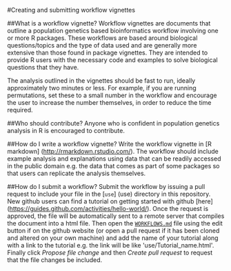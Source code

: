 #Creating and submitting workflow vignettes

##What is a workflow vignette?
Workflow vignettes are documents that outline a population genetics based bioinformatics workflow involving one or more R packages. These workflows are based around biological questions/topics and the type of data used and are generally more extensive than those found in package vignettes. They are intended to provide R users with the necessary code and examples to solve biological questions that they have. 

The analysis outlined in the vignettes should be fast to run, ideally approximately two minutes or less. For example, if you are running permutations, set these to a small number in the workflow and encourage the user to increase the number themselves, in order to reduce the time required. 

##Who should contribute?
Anyone who is confident in population genetics analysis in R is encouraged to contribute.

##How do I write a workflow vignette?
Write the workflow vignette in [R markdown] (http://rmarkdown.rstudio.com/). The workflow should include example analysis and explanations using data that can be readily accessed in the public domain e.g. the data that comes as part of some packages so that users can replicate the analysis themselves. 

##How do I submit a workflow?
Submit the workflow by issuing a pull request to include your file in the [`use`] (use) directory in this repository. New github users can find a tutorial on getting started with github [here] (https://guides.github.com/activities/hello-world/). Once the request is approved, the file will be automatically sent to a remote server that compiles the document into a html file. Then open the [`WORKFLOWS.md`](WORKFLOWS.md) file using the edit button if on the github website (or open a pull request if it has been cloned and altered on your own machine) and add the name of your tutorial along with a link to the tutorial e.g. the link will be like 'use/Tutorial_name.html'. Finally click *Propose file change* and then *Create pull request* to request that the file changes be included.


